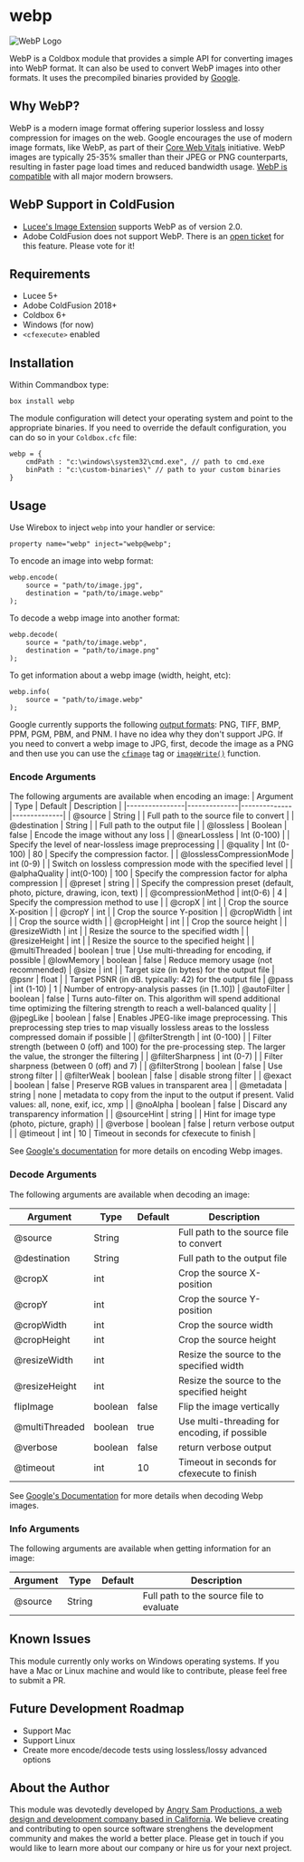 # webp

![WebP Logo](https://github.com/homestar9/webp/blob/master/webp-logo.webp?raw=true)

WebP is a Coldbox module that provides a simple API for converting images into WebP format. It can also be used to convert WebP images into other formats. It uses the precompiled binaries provided by [Google](https://developers.google.com/speed/webp/docs/precompiled).

## Why WebP?

WebP is a modern image format offering superior lossless and lossy compression for images on the web.  Google encourages the use of modern image formats, like WebP, as part of their [Core Web Vitals](https://web.dev/vitals/) initiative.  WebP images are typically 25-35% smaller than their JPEG or PNG counterparts, resulting in faster page load times and reduced bandwidth usage.  [WebP is compatible](https://caniuse.com/webp) with all major modern browsers.

## WebP Support in ColdFusion

- [Lucee's Image Extension](https://github.com/lucee/extension-image) supports WebP as of version 2.0.
- Adobe ColdFusion does not support WebP.  There is an [open ticket](https://tracker.adobe.com/#/view/CF-4220291) for this feature. Please vote for it!

## Requirements

- Lucee 5+
- Adobe ColdFusion 2018+
- Coldbox 6+
- Windows (for now)
- `<cfexecute>` enabled

## Installation

Within Commandbox type:

```
box install webp
```

The module configuration will detect your operating system and point to the appropriate binaries. If you need to override the default configuration, you can do so in your `Coldbox.cfc` file:

```
webp = {
    cmdPath : "c:\windows\system32\cmd.exe", // path to cmd.exe
    binPath : "c:\custom-binaries\" // path to your custom binaries
}
```

## Usage

Use Wirebox to inject `webp` into your handler or service:

```
property name="webp" inject="webp@webp";
```

To encode an image into webp format:

```
webp.encode( 
    source = "path/to/image.jpg", 
    destination = "path/to/image.webp" 
);

```

To decode a webp image into another format:

```
webp.decode( 
    source = "path/to/image.webp", 
    destination = "path/to/image.png" 
);
```

To get information about a webp image (width, height, etc):

```
webp.info( 
    source = "path/to/image.webp"
);
```

Google currently supports the following [output formats](https://developers.google.com/speed/webp/docs/dwebp): PNG, TIFF, BMP, PPM, PGM, PBM, and PNM.  I have no idea why they don't support JPG.  If you need to convert a webp image to JPG, first, decode the image as a PNG and then use you can use the [`cfimage`](https://cfdocs.org/cfimage) tag or [`imageWrite()`](https://cfdocs.org/imagewrite) function.

### Encode Arguments

The following arguments are available when encoding an image:
| Argument | Type | Default | Description |
|----------------|--------------|--------------|--------------|
| @source | String | | Full path to the source file to convert |
| @destination |  String | | Full path to the output file |
| @lossless | Boolean | false | Encode the image without any loss |
| @nearLossless | Int (0-100) | | Specify the level of near-lossless image preprocessing |
| @quality | Int (0-100) | 80 | Specify the compression factor. |
| @losslessCompressionMode | int (0-9) | | Switch on lossless compression mode with the specified level |
| @alphaQuality | int(0-100) | 100 | Specify the compression factor for alpha compression |
| @preset | string | | Specify the compression preset (default, photo, picture, drawing, icon, text) |
| @compressionMethod | int(0-6) | 4 | Specify the compression method to use |
| @cropX | int | | Crop the source X-position |
| @cropY | int | | Crop the source Y-position |
| @cropWidth | int | | Crop the source width |
| @cropHeight | int | | Crop the source height |
| @resizeWidth | int | | Resize the source to the specified width |
| @resizeHeight | int | | Resize the source to the specified height |
| @multiThreaded | boolean | true | Use multi-threading for encoding, if possible
| @lowMemory | boolean | false | Reduce memory usage (not recommended)
| @size | int | | Target size (in bytes) for the output file
| @psnr | float | | Target PSNR (in dB. typically: 42) for the output file
| @pass | int (1-10) | 1 | Number of entropy-analysis passes (in [1..10])
| @autoFilter | boolean | false | Turns auto-filter on. This algorithm will spend additional time optimizing the filtering strength to reach a well-balanced quality |
| @jpegLike | boolean | false | Enables JPEG-like image preprocessing. This preprocessing step tries to map visually lossless areas to the lossless compressed domain if possible |
| @filterStrength | int (0-100) |  | Filter strength (between 0 (off) and 100) for the pre-processing step. The larger the value, the stronger the filtering |
| @filterSharpness | int (0-7) |  | Filter sharpness (between 0 (off) and 7) |
| @filterStrong | boolean | false | Use strong filter  |
| @filterWeak | boolean | false | disable strong filter |
| @exact | boolean | false | Preserve RGB values in transparent area |
| @metadata | string | none | metadata to copy from the input to the output if present. Valid values: all, none, exif, icc, xmp |
| @noAlpha | boolean | false | Discard any transparency information |
| @sourceHint | string | | Hint for image type (photo, picture, graph) |
| @verbose | boolean | false | return verbose output |
| @timeout | int | 10 | Timeout in seconds for cfexecute to finish |

See [Google's documentation](https://developers.google.com/speed/webp/docs/cwebp) for more details on encoding Webp images.

### Decode Arguments

The following arguments are available when decoding an image:

| Argument | Type | Default | Description |
|----------------|--------------|--------------|--------------|
| @source | String | | Full path to the source file to convert |
| @destination |  String | | Full path to the output file |
| @cropX | int | | Crop the source X-position |
| @cropY | int | | Crop the source Y-position |
| @cropWidth | int | | Crop the source width |
| @cropHeight | int | | Crop the source height  |
| @resizeWidth | int | | Resize the source to the specified width |
| @resizeHeight | int | | Resize the source to the specified height |
| flipImage | boolean | false | Flip the image vertically |
| @multiThreaded | boolean | true | Use multi-threading for encoding, if possible |
| @verbose | boolean | false | return verbose output |
| @timeout | int | 10 | Timeout in seconds for cfexecute to finish |

See [Google's Documentation](https://developers.google.com/speed/webp/docs/dwebp) for more details when decoding Webp images.


### Info Arguments

The following arguments are available when getting information for an image:

| Argument | Type | Default | Description |
|----------------|--------------|--------------|--------------|
| @source | String | | Full path to the source file to evaluate |


## Known Issues

This module currently only works on Windows operating systems.  If you have a Mac or Linux machine and would like to contribute, please feel free to submit a PR.

## Future Development Roadmap

- Support Mac
- Support Linux
- Create more encode/decode tests using lossless/lossy advanced options

## About the Author

This module was devotedly developed by [Angry Sam Productions, a web design and development company based in California](https://www.angrysam.com). We believe creating and contributing to open source software strenghens the development community and makes the world a better place. Please get in touch if you would like to learn more about our company or hire us for your next project.
